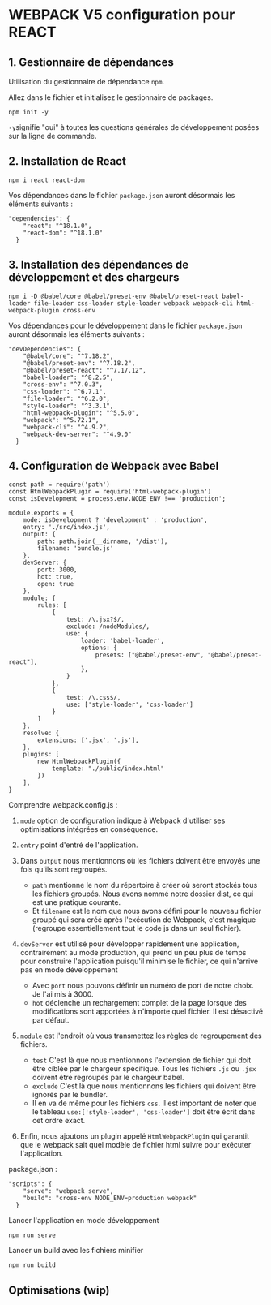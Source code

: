 # WEBPACK V5 configuration pour REACT

## 1. Gestionnaire de dépendances
Utilisation du gestionnaire de dépendance `npm`. 

Allez dans le fichier et initialisez le gestionnaire de packages.

``npm init -y``

`-y`signifie "oui" à toutes les questions générales de développement posées sur la ligne de commande.

## 2. Installation de React

```npm i react react-dom```

Vos dépendances dans le fichier `package.json` auront désormais les éléments suivants :

```
"dependencies": {
    "react": "^18.1.0",
    "react-dom": "^18.1.0"
  }
```
## 3. Installation des dépendances de développement et des chargeurs

```
npm i -D @babel/core @babel/preset-env @babel/preset-react babel-loader file-loader css-loader style-loader webpack webpack-cli html-webpack-plugin cross-env
```

Vos dépendances pour le développement dans le fichier `package.json` auront désormais les éléments suivants :

```
"devDependencies": {
    "@babel/core": "^7.18.2",
    "@babel/preset-env": "^7.18.2",
    "@babel/preset-react": "^7.17.12",
    "babel-loader": "^8.2.5",
    "cross-env": "^7.0.3",
    "css-loader": "^6.7.1",
    "file-loader": "^6.2.0",
    "style-loader": "^3.3.1",
    "html-webpack-plugin": "^5.5.0",
    "webpack": "^5.72.1",
    "webpack-cli": "^4.9.2",
    "webpack-dev-server": "^4.9.0"
  }
```
## 4. Configuration de Webpack avec Babel

```
const path = require('path')
const HtmlWebpackPlugin = require('html-webpack-plugin')
const isDevelopment = process.env.NODE_ENV !== 'production';

module.exports = {
    mode: isDevelopment ? 'development' : 'production',
    entry: './src/index.js',
    output: {
        path: path.join(__dirname, '/dist'),
        filename: 'bundle.js'
    },
    devServer: {
        port: 3000,
        hot: true,
        open: true
    },
    module: {
        rules: [
            {
                test: /\.jsx?$/,
                exclude: /nodeModules/,
                use: {
                    loader: 'babel-loader',
                    options: {
                        presets: ["@babel/preset-env", "@babel/preset-react"],
                    },
                }
            },
            {
                test: /\.css$/,
                use: ['style-loader', 'css-loader']
            }
        ]
    },
    resolve: {
        extensions: ['.jsx', '.js'],
    },
    plugins: [
        new HtmlWebpackPlugin({
            template: "./public/index.html"
        })
    ],
}
```
Comprendre webpack.config.js :

1. `mode` option de configuration indique à Webpack d'utiliser ses optimisations intégrées en conséquence.


2. `entry` point d'entré de l'application.


3. Dans `output` nous mentionnons où les fichiers doivent être envoyés une fois qu'ils sont regroupés.
    - `path` mentionne le nom du répertoire à créer où seront stockés tous les fichiers groupés. Nous avons nommé notre dossier dist, ce qui est une pratique courante.
    - Et `filename` est le nom que nous avons défini pour le nouveau fichier groupé qui sera créé après l'exécution de Webpack, c'est magique (regroupe essentiellement tout le code js dans un seul fichier).


4. `devServer` est utilisé pour développer rapidement une application, contrairement au mode production, qui prend un peu plus de temps pour construire l'application puisqu'il minimise le fichier, ce qui n'arrive pas en mode développement
    - Avec `port` nous pouvons définir un numéro de port de notre choix. Je l'ai mis à 3000.
    - `hot` déclenche un rechargement complet de la page lorsque des modifications sont apportées à n'importe quel fichier. Il est désactivé par défaut.


5. `module` est l'endroit où vous transmettez les règles de regroupement des fichiers.
    - `test` C'est là que nous mentionnons l'extension de fichier qui doit être ciblée par le chargeur spécifique. Tous les fichiers `.js` ou `.jsx` doivent être regroupés par le chargeur babel.
    - `exclude` C'est là que nous mentionnons les fichiers qui doivent être ignorés par le bundler.
    - Il en va de même pour les fichiers `css`. Il est important de noter que le tableau `use:['style-loader', 'css-loader']` doit être écrit dans cet ordre exact.


6. Enfin, nous ajoutons un plugin appelé `HtmlWebpackPlugin` qui garantit que le webpack sait quel modèle de fichier html suivre pour exécuter l'application.


package.json :

```
"scripts": {
    "serve": "webpack serve",
    "build": "cross-env NODE_ENV=production webpack"
  }
```
Lancer l'application en mode développement

`npm run serve`

Lancer un build avec les fichiers minifier

`npm run build`

## Optimisations (wip)
